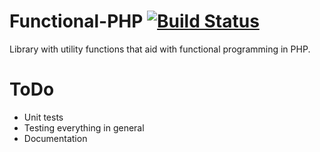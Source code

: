 # Functional-PHP [![Build Status](https://travis-ci.org/x3tech/functional-php.png)](https://travis-ci.org/x3tech/functional-php)

Library with utility functions that aid with functional programming
in PHP.

# ToDo

* Unit tests
* Testing everything in general
* Documentation
